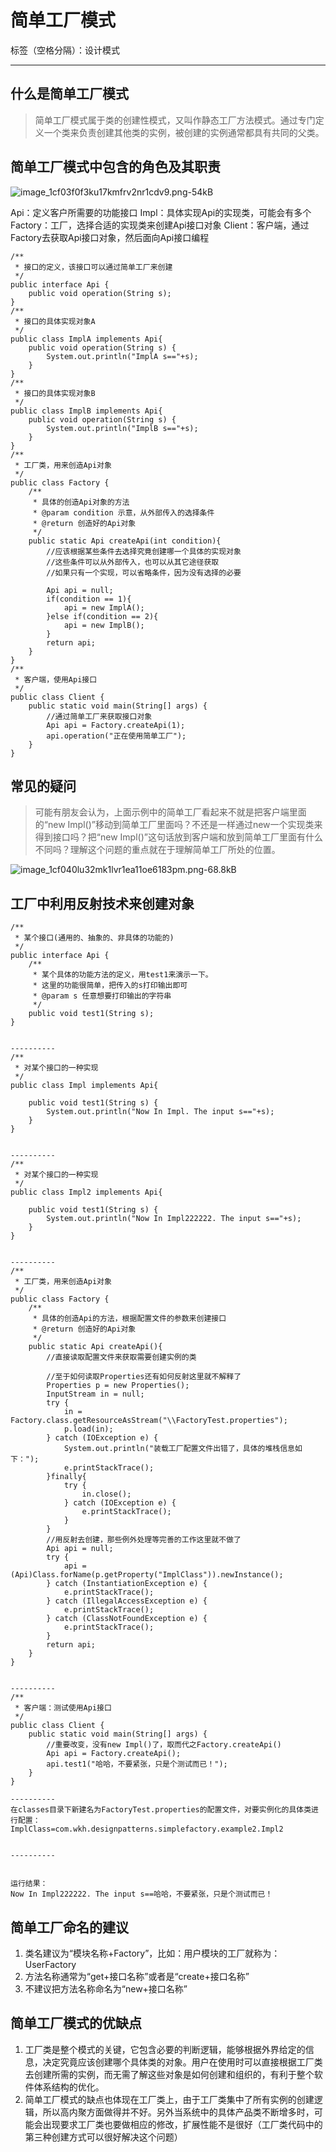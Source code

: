 # 简单工厂模式

标签（空格分隔）：设计模式

---
## 什么是简单工厂模式

> 简单工厂模式属于类的创建性模式，又叫作静态工厂方法模式。通过专门定义一个类来负责创建其他类的实例，被创建的实例通常都具有共同的父类。

## 简单工厂模式中包含的角色及其职责

![image_1cf03f0f3ku17kmfrv2nr1cdv9.png-54kB][1]

  Api：定义客户所需要的功能接口
  Impl：具体实现Api的实现类，可能会有多个
  Factory：工厂，选择合适的实现类来创建Api接口对象
  Client：客户端，通过Factory去获取Api接口对象，然后面向Api接口编程
 
```
/**
 * 接口的定义，该接口可以通过简单工厂来创建
 */
public interface Api {
	public void operation(String s);
}
/**
 * 接口的具体实现对象A 
 */
public class ImplA implements Api{
	public void operation(String s) {
		System.out.println("ImplA s=="+s);
	}
}
/**
 * 接口的具体实现对象B 
 */
public class ImplB implements Api{
	public void operation(String s) {
		System.out.println("ImplB s=="+s);
	}
}
/**
 * 工厂类，用来创造Api对象
 */
public class Factory {
	/**
	 * 具体的创造Api对象的方法
	 * @param condition 示意，从外部传入的选择条件
	 * @return 创造好的Api对象
	 */
	public static Api createApi(int condition){
		//应该根据某些条件去选择究竟创建哪一个具体的实现对象
		//这些条件可以从外部传入，也可以从其它途径获取
		//如果只有一个实现，可以省略条件，因为没有选择的必要
		
		Api api = null;
		if(condition == 1){
			api = new ImplA();
		}else if(condition == 2){
			api = new ImplB();
		}
		return api;
	}
}
/**
 * 客户端，使用Api接口
 */
public class Client {
	public static void main(String[] args) {
		//通过简单工厂来获取接口对象
		Api api = Factory.createApi(1);
		api.operation("正在使用简单工厂");
	}
}
```

## 常见的疑问

> 可能有朋友会认为，上面示例中的简单工厂看起来不就是把客户端里面的“new Impl()”移动到简单工厂里面吗？不还是一样通过new一个实现类来得到接口吗？把“new Impl()”这句话放到客户端和放到简单工厂里面有什么不同吗？理解这个问题的重点就在于理解简单工厂所处的位置。

![image_1cf040lu32mk1lvr1ea11oe6183pm.png-68.8kB][2]   

## 工厂中利用反射技术来创建对象
```
/**
 * 某个接口(通用的、抽象的、非具体的功能的) 
 */
public interface Api {
	/**
	 * 某个具体的功能方法的定义，用test1来演示一下。
	 * 这里的功能很简单，把传入的s打印输出即可 
	 * @param s 任意想要打印输出的字符串
	 */
	public void test1(String s);
}


----------
/**
 * 对某个接口的一种实现 
 */
public class Impl implements Api{
	
	public void test1(String s) {
		System.out.println("Now In Impl. The input s=="+s);
	}
}


----------
/**
 * 对某个接口的一种实现 
 */
public class Impl2 implements Api{
	
	public void test1(String s) {
		System.out.println("Now In Impl222222. The input s=="+s);
	}
}


----------
/**
 * 工厂类，用来创造Api对象
 */
public class Factory {
	/**
	 * 具体的创造Api的方法，根据配置文件的参数来创建接口
	 * @return 创造好的Api对象
	 */
	public static Api createApi(){
		//直接读取配置文件来获取需要创建实例的类
		
		//至于如何读取Properties还有如何反射这里就不解释了
		Properties p = new Properties(); 
		InputStream in = null;
		try {
			in = Factory.class.getResourceAsStream("\\FactoryTest.properties");
			p.load(in);
		} catch (IOException e) {
			System.out.println("装载工厂配置文件出错了，具体的堆栈信息如下：");
			e.printStackTrace();
		}finally{
			try {
				in.close();
			} catch (IOException e) {
				e.printStackTrace();
			}
		}
		//用反射去创建，那些例外处理等完善的工作这里就不做了
		Api api = null;
		try {
			api = (Api)Class.forName(p.getProperty("ImplClass")).newInstance();
		} catch (InstantiationException e) {
			e.printStackTrace();
		} catch (IllegalAccessException e) {
			e.printStackTrace();
		} catch (ClassNotFoundException e) {
			e.printStackTrace();
		}
		return api;
	}
}


----------
/**
 * 客户端：测试使用Api接口
 */
public class Client {
	public static void main(String[] args) {
		//重要改变，没有new Impl()了，取而代之Factory.createApi()
		Api api = Factory.createApi();
		api.test1("哈哈，不要紧张，只是个测试而已！");
	}
}

----------
在classes目录下新建名为FactoryTest.properties的配置文件，对要实例化的具体类进行配置：
ImplClass=com.wkh.designpatterns.simplefactory.example2.Impl2


----------


运行结果：
Now In Impl222222. The input s==哈哈，不要紧张，只是个测试而已！
```
 
## 简单工厂命名的建议

 1. 类名建议为“模块名称+Factory”，比如：用户模块的工厂就称为：UserFactory
 2. 方法名称通常为“get+接口名称”或者是“create+接口名称”
 3. 不建议把方法名称命名为“new+接口名称” 


## 简单工厂模式的优缺点

 1. 工厂类是整个模式的关键，它包含必要的判断逻辑，能够根据外界给定的信息，决定究竟应该创建哪个具体类的对象。用户在使用时可以直接根据工厂类去创建所需的实例，而无需了解这些对象是如何创建和组织的，有利于整个软件体系结构的优化。
 2. 简单工厂模式的缺点也体现在工厂类上，由于工厂类集中了所有实例的创建逻辑，所以高内聚方面做得并不好。另外当系统中的具体产品类不断增多时，可能会出现要求工厂类也要做相应的修改，扩展性能不是很好（工厂类代码中的第三种创建方式可以很好解决这个问题）


  [1]: http://static.zybuluo.com/wangkaihua5/08bxem8upul4o3spdxy4vwuj/image_1cf03f0f3ku17kmfrv2nr1cdv9.png
  [2]: http://static.zybuluo.com/wangkaihua5/vfok0zu6jkufxmr7n23vcof0/image_1cf040lu32mk1lvr1ea11oe6183pm.png